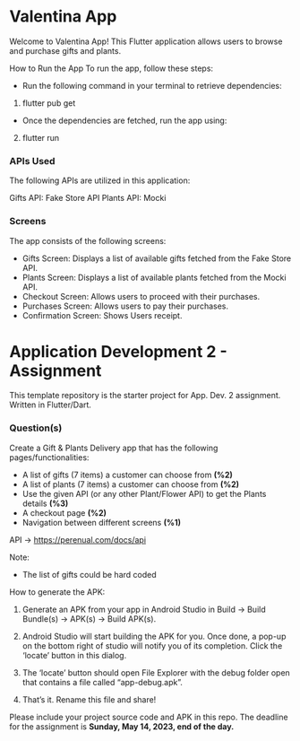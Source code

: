 
# Valentina App

Welcome to Valentina App! This Flutter application allows users to browse and purchase gifts and plants.

How to Run the App
To run the app, follow these steps:

- Run the following command in your terminal to retrieve dependencies:
1. flutter pub get
- Once the dependencies are fetched, run the app using:
2. flutter run

### APIs Used
The following APIs are utilized in this application:

Gifts API: Fake Store API
Plants API: Mocki

### Screens
The app consists of the following screens:

- Gifts Screen: Displays a list of available gifts fetched from the Fake Store API.
- Plants Screen: Displays a list of available plants fetched from the Mocki API.
- Checkout Screen: Allows users to proceed with their purchases.
- Purchases Screen: Allows users to pay their purchases.
- Confirmation Screen: Shows Users receipt.






# Application Development 2 - Assignment

This template repository is the starter project for App. Dev. 2 assignment. Written in Flutter/Dart.

### Question(s)

Create a Gift & Plants Delivery app that has the following pages/functionalities:

- A list of gifts (7 items) a customer can choose from **(%2)**
- A list of plants (7 items) a customer can choose from **(%2)**
- Use the given API (or any other Plant/Flower API) to get the Plants details **(%3)**
- A checkout page **(%2)**
- Navigation between different screens **(%1)**

API -> https://perenual.com/docs/api

Note:

- The list of gifts could be hard coded

How to generate the APK:

1. Generate an APK from your app in Android Studio in Build -> Build Bundle(s) -> APK(s) -> Build APK(s).

2. Android Studio will start building the APK for you. Once done, a pop-up on the bottom right of studio will notify you of its completion. Click the ‘locate’ button in this dialog.

3. The ‘locate’ button should open File Explorer with the debug folder open that contains a file called “app-debug.apk”.

4. That’s it. Rename this file and share!

Please include your project source code and APK in this repo. The deadline for the assignment is **Sunday, May 14, 2023, end of the day.**
